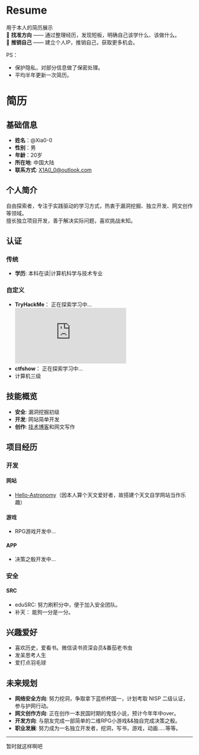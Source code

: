 # Resume  
用于本人的简历展示  
🎯 **找准方向** —— 通过整理经历，发现短板，明确自己该学什么、该做什么。    
🚀 **推销自己** —— 建立个人IP，推销自己，获取更多机会。  



PS：
- 保护隐私，对部分信息做了保密处理。
- 平均半年更新一次简历。

# 简历

## 基础信息

- **姓名**：@Xia0-0
- **性别**：男
- **年龄**：20岁
- **所在地**: 中国大陆
- **联系方式**: X1A0_0@outlook.com

## 个人简介

自由探索者，专注于实践驱动的学习方式，热衷于漏洞挖掘、独立开发、网文创作等领域。  
擅长独立项目开发，善于解决实际问题，喜欢挑战未知。

## 认证

### 传统
- **学历**: 本科在读|计算机科学与技术专业

### 自定义
- **TryHackMe**： 正在探索学习中...<iframe src="https://tryhackme.com/api/v2/badges/public-profile?userPublicId=2944633" style='border:none;'></iframe>
- **ctfshow**： 正在探索学习中...
- 计算机三级


## 技能概览

- **安全**: 漏洞挖掘初级
- **开发**: 网站简单开发
- **创作**: [技术博客](https://www.cnblogs.com/Xia0-0)和网文写作



## 项目经历

### 开发

#### 网站
- [Hello-Astronomy]( https://hello-astronomy.com/)（因本人算个天文爱好者，故搭建个天文自学网站当作乐趣）

#### 游戏
- RPG游戏开发中...

#### APP
- 决策之骰开发中...

### 安全

#### SRC
- eduSRC: 努力刷积分中，便于加入安全团队。
- 补天：   能狗一分是一分。

## 兴趣爱好

- 喜欢历史，爱看书。微信读书资深会员&番茄老书虫
- 发呆思考人生
- 爱打点羽毛球

## 未来规划

- **网络安全方向**: 努力挖洞，争取拿下蓝桥杯国一，计划考取 NISP 二级认证，参与护网行动。
- **网文创作方向**: 正在创作一本民国时期的鬼怪小说，预计今年年中over。
- **开发方向**: 与朋友完成一部简单的二维RPG小游戏&&独自完成决策之骰。
- **职业发展**: 努力成为一名独立开发者，挖洞，写书，游戏，动画.....等等。



------

暂时就这样啊吧
